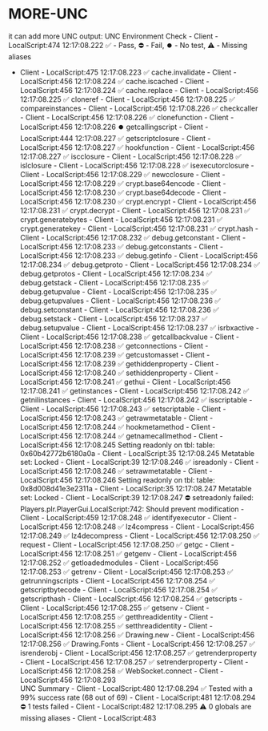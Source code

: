 # MORE-UNC
it can add more UNC output: UNC Environment Check  -  Client - LocalScript:474
  12:17:08.222  ✅ - Pass, ⛔ - Fail, ⏺️ - No test, ⚠️ - Missing aliases
  -  Client - LocalScript:475
  12:17:08.223  ✅ cache.invalidate  -  Client - LocalScript:456
  12:17:08.224  ✅ cache.iscached  -  Client - LocalScript:456
  12:17:08.224  ✅ cache.replace  -  Client - LocalScript:456
  12:17:08.225  ✅ cloneref  -  Client - LocalScript:456
  12:17:08.225  ✅ compareinstances  -  Client - LocalScript:456
  12:17:08.226  ✅ checkcaller  -  Client - LocalScript:456
  12:17:08.226  ✅ clonefunction  -  Client - LocalScript:456
  12:17:08.226  ⏺️ getcallingscript  -  Client - LocalScript:444
  12:17:08.227  ✅ getscriptclosure  -  Client - LocalScript:456
  12:17:08.227  ✅ hookfunction  -  Client - LocalScript:456
  12:17:08.227  ✅ iscclosure  -  Client - LocalScript:456
  12:17:08.228  ✅ islclosure  -  Client - LocalScript:456
  12:17:08.228  ✅ isexecutorclosure  -  Client - LocalScript:456
  12:17:08.229  ✅ newcclosure  -  Client - LocalScript:456
  12:17:08.229  ✅ crypt.base64encode  -  Client - LocalScript:456
  12:17:08.230  ✅ crypt.base64decode  -  Client - LocalScript:456
  12:17:08.230  ✅ crypt.encrypt  -  Client - LocalScript:456
  12:17:08.231  ✅ crypt.decrypt  -  Client - LocalScript:456
  12:17:08.231  ✅ crypt.generatebytes  -  Client - LocalScript:456
  12:17:08.231  ✅ crypt.generatekey  -  Client - LocalScript:456
  12:17:08.231  ✅ crypt.hash  -  Client - LocalScript:456
  12:17:08.232  ✅ debug.getconstant  -  Client - LocalScript:456
  12:17:08.233  ✅ debug.getconstants  -  Client - LocalScript:456
  12:17:08.233  ✅ debug.getinfo  -  Client - LocalScript:456
  12:17:08.234  ✅ debug.getproto  -  Client - LocalScript:456
  12:17:08.234  ✅ debug.getprotos  -  Client - LocalScript:456
  12:17:08.234  ✅ debug.getstack  -  Client - LocalScript:456
  12:17:08.235  ✅ debug.getupvalue  -  Client - LocalScript:456
  12:17:08.235  ✅ debug.getupvalues  -  Client - LocalScript:456
  12:17:08.236  ✅ debug.setconstant  -  Client - LocalScript:456
  12:17:08.236  ✅ debug.setstack  -  Client - LocalScript:456
  12:17:08.237  ✅ debug.setupvalue  -  Client - LocalScript:456
  12:17:08.237  ✅ isrbxactive  -  Client - LocalScript:456
  12:17:08.238  ✅ getcallbackvalue  -  Client - LocalScript:456
  12:17:08.238  ✅ getconnections  -  Client - LocalScript:456
  12:17:08.239  ✅ getcustomasset  -  Client - LocalScript:456
  12:17:08.239  ✅ gethiddenproperty  -  Client - LocalScript:456
  12:17:08.240  ✅ sethiddenproperty  -  Client - LocalScript:456
  12:17:08.241  ✅ gethui  -  Client - LocalScript:456
  12:17:08.241  ✅ getinstances  -  Client - LocalScript:456
  12:17:08.242  ✅ getnilinstances  -  Client - LocalScript:456
  12:17:08.242  ✅ isscriptable  -  Client - LocalScript:456
  12:17:08.243  ✅ setscriptable  -  Client - LocalScript:456
  12:17:08.243  ✅ getrawmetatable  -  Client - LocalScript:456
  12:17:08.244  ✅ hookmetamethod  -  Client - LocalScript:456
  12:17:08.244  ✅ getnamecallmethod  -  Client - LocalScript:456
  12:17:08.245  Setting readonly on tbl: table: 0x60b42772b6180a0a  -  Client - LocalScript:35
  12:17:08.245  Metatable set: Locked  -  Client - LocalScript:39
  12:17:08.246  ✅ isreadonly  -  Client - LocalScript:456
  12:17:08.246  ✅ setrawmetatable  -  Client - LocalScript:456
  12:17:08.246  Setting readonly on tbl: table: 0x8d008d41e3e2311a  -  Client - LocalScript:35
  12:17:08.247  Metatable set: Locked  -  Client - LocalScript:39
  12:17:08.247  ⛔ setreadonly failed: Players.plr.PlayerGui.LocalScript:742: Should prevent modification  -  Client - LocalScript:459
  12:17:08.248  ✅ identifyexecutor  -  Client - LocalScript:456
  12:17:08.248  ✅ lz4compress  -  Client - LocalScript:456
  12:17:08.249  ✅ lz4decompress  -  Client - LocalScript:456
  12:17:08.250  ✅ request  -  Client - LocalScript:456
  12:17:08.250  ✅ getgc  -  Client - LocalScript:456
  12:17:08.251  ✅ getgenv  -  Client - LocalScript:456
  12:17:08.252  ✅ getloadedmodules  -  Client - LocalScript:456
  12:17:08.253  ✅ getrenv  -  Client - LocalScript:456
  12:17:08.253  ✅ getrunningscripts  -  Client - LocalScript:456
  12:17:08.254  ✅ getscriptbytecode  -  Client - LocalScript:456
  12:17:08.254  ✅ getscripthash  -  Client - LocalScript:456
  12:17:08.254  ✅ getscripts  -  Client - LocalScript:456
  12:17:08.255  ✅ getsenv  -  Client - LocalScript:456
  12:17:08.255  ✅ getthreadidentity  -  Client - LocalScript:456
  12:17:08.255  ✅ setthreadidentity  -  Client - LocalScript:456
  12:17:08.256  ✅ Drawing.new  -  Client - LocalScript:456
  12:17:08.256  ✅ Drawing.Fonts  -  Client - LocalScript:456
  12:17:08.257  ✅ isrenderobj  -  Client - LocalScript:456
  12:17:08.257  ✅ getrenderproperty  -  Client - LocalScript:456
  12:17:08.257  ✅ setrenderproperty  -  Client - LocalScript:456
  12:17:08.258  ✅ WebSocket.connect  -  Client - LocalScript:456
  12:17:08.293  
UNC Summary  -  Client - LocalScript:480
  12:17:08.294  ✅ Tested with a 99% success rate (68 out of 69)  -  Client - LocalScript:481
  12:17:08.294  ⛔ 1 tests failed  -  Client - LocalScript:482
  12:17:08.295  ⚠️ 0 globals are missing aliases  -  Client - LocalScript:483
